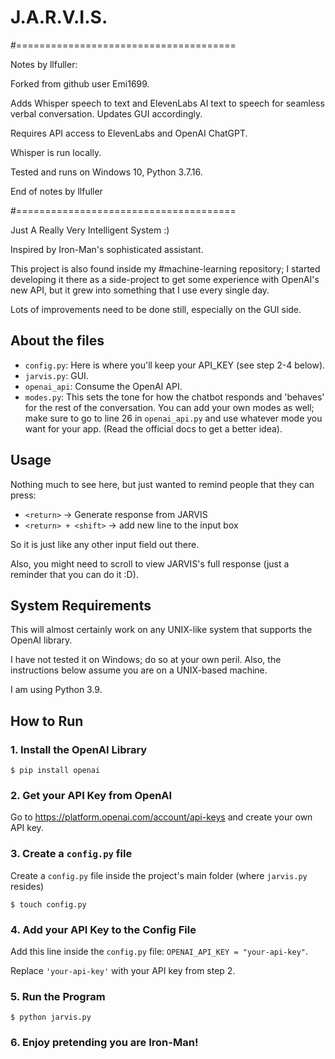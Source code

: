# J.A.R.V.I.S.

#======================================

Notes by llfuller:

Forked from github user Emi1699.

Adds Whisper speech to text and ElevenLabs AI text to speech for seamless verbal conversation. Updates GUI accordingly.

Requires API access to ElevenLabs and OpenAI ChatGPT. 

Whisper is run locally.

Tested and runs on Windows 10, Python 3.7.16.

End of notes by llfuller

#======================================

Just A Really Very Intelligent System :)

Inspired by Iron-Man's sophisticated assistant.

This project is also found inside my #machine-learning repository; I started developing it there as a side-project to get some experience with OpenAI's new API, but it grew into something that I use every single day.

Lots of improvements need to be done still, especially on the GUI side.

## About the files

- `config.py`: Here is where you'll keep your API_KEY (see step 2-4 below).
- `jarvis.py`: GUI.
- `openai_api`: Consume the OpenAI API.
- `modes.py`: This sets the tone for how the chatbot responds and 'behaves' for the rest of the conversation. You can add your own modes as well; make sure to go to line 26 in `openai_api.py` and use whatever mode you want for your app. (Read the official docs to get a better idea).

## Usage

Nothing much to see here, but just wanted to remind people that they can press:

- `<return>` -> Generate response from JARVIS
- `<return> + <shift>` -> add new line to the input box

So it is just like any other input field out there.

Also, you might need to scroll to view JARVIS's full response (just a reminder that you can do it :D).

## System Requirements

This will almost certainly work on any UNIX-like system that supports the OpenAI library.

I have not tested it on Windows; do so at your own peril. Also, the instructions below assume you are on a UNIX-based machine.

I am using Python 3.9.

## How to Run

### 1. Install the OpenAI Library

```
$ pip install openai
```

### 2. Get your API Key from OpenAI

Go to https://platform.openai.com/account/api-keys and create your own API key.

### 3. Create a `config.py` file

Create a `config.py` file inside the project's main folder (where `jarvis.py` resides)

```
$ touch config.py
```

### 4. Add your API Key to the Config File

Add this line inside the `config.py` file: `OPENAI_API_KEY = "your-api-key"`.

Replace `'your-api-key'` with your API key from step 2.

### 5. Run the Program

```
$ python jarvis.py
```

### 6. Enjoy pretending you are Iron-Man!
